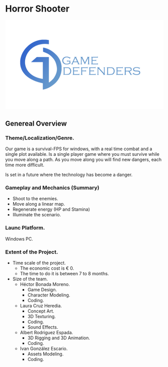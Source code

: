 # Horror Shooter
![Image of Logo](https://github.com/azsumas/HorrorShooter/blob/master/Logo_02.png) 
## Genereal Overview
### Theme/Localization/Genre.

Our game is a survival-FPS for windows, with a real time combat and a single plot available.
Is a single player game where you must survive while you move along a path. As you move along you will find new dangers, each time more difficult.  

Is set in a future where the technology has become a danger.

### Gameplay and Mechanics (Summary)
- Shoot to the enemies.
- Move along a linear map.
- Regenerate energy (HP and Stamina)
- Illuminate the scenario. 

### Launc Platform. 
Windows PC.

### Extent of the Project.
- Time scale of the project.
  - The economic cost is € 0.
  - The time to do it is between 7 to 8 months.
- Size of the team.
  - Héctor Bonada Moreno.
    - Game Design.
    - Character Modeling.
    - Coding.
  - Laura Cruz Heredia.
    - Concept Art.
    - 3D Texturing.
    - Coding.
    - Sound Effects.
  - Albert Rodriguez Espada.
    - 3D Rigging and 3D Animation.
    - Coding.
  - Ivan González Escario.
    - Assets Modeling.
    - Coding.


